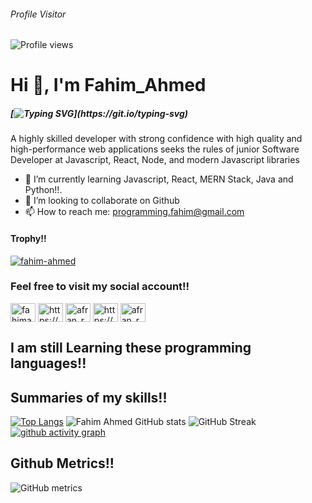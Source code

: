 ###### Profile Visitor
![Profile views](https://gpvc.arturio.dev/fahim-afran)
<h1 align="left">Hi 👋, I'm Fahim_Ahmed</h1>

##### [![Typing SVG](https://readme-typing-svg.herokuapp.com?size=20&color=040839&lines=A+Passionate+Full+Stack+Developer!!;A+Passionate+MERN+Stack+Developer!!;A+Passionate+Python+Developer!!)](https://git.io/typing-svg)
A highly skilled developer with strong confidence with high quality and high-performance web applications seeks
the rules of junior Software Developer at Javascript, React, Node, and modern Javascript libraries

- 🌱 I’m currently learning Javascript, React, MERN Stack, Java and Python!!.
- 👯 I’m looking to collaborate on Github
- 📫 How to reach me: programming.fahim@gmail.com

#### Trophy!!
<p align="left"> <a href="https://github.com/ryo-ma/github-profile-trophy"><img src="https://github-profile-trophy.vercel.app/?username=afran-rafi" alt="fahim-ahmed" /></a> </p>

### Feel free to visit my social account!!

<a href="https://twitter.com/fahimahmedafran" target="blank"><img align="center" src="https://raw.githubusercontent.com/rahuldkjain/github-profile-readme-generator/master/src/images/icons/Social/twitter.svg" alt="fahimahmedafran" height="30" width="40" /></a>
<a href="https://www.linkedin.com/in/fahim-ahmed-a43579234/" target="blank"><img align="center" src="https://raw.githubusercontent.com/rahuldkjain/github-profile-readme-generator/master/src/images/icons/Social/linked-in-alt.svg" alt="https://www.linkedin.com/in/fahim-ahmed-a43579234/" height="30" width="40" /></a>
<a href="https://stackoverflow.com/users/18220842/afran-rafi" target="blank"><img align="center" src="https://raw.githubusercontent.com/rahuldkjain/github-profile-readme-generator/master/src/images/icons/Social/stack-overflow.svg" alt="afran_rafi" height="30" width="40" /></a>
<a href="https://www.facebook.com/afran.rafi.520" target="blank"><img align="center" src="https://raw.githubusercontent.com/rahuldkjain/github-profile-readme-generator/master/src/images/icons/Social/facebook.svg" alt="https://www.facebook.com/afran.rafi.520" height="30" width="40" /></a>
<a href="https://instagram.com/programmer_afran" target="blank"><img align="center" src="https://raw.githubusercontent.com/rahuldkjain/github-profile-readme-generator/master/src/images/icons/Social/instagram.svg" alt="afran_rafiiii" height="30" width="40" /></a>
</p>

## I am still Learning these programming languages!!

## Summaries of my skills!!

<!-- dark, radical, merko, gruvbox, tokyonight, onedark, cobalt, synthwave, highcontrast, dracula -->

[![Top Langs](https://github-readme-stats.vercel.app/api/top-langs/?username=fahim-afran&theme=dracula&langs_count=8)](https://github.com/fahim-afran/github-readme-stats)
![Fahim Ahmed GitHub stats](https://github-readme-stats.vercel.app/api?username=fahim-afran&show_icons=true&theme=radical)
![GitHub Streak](http://github-readme-streak-stats.herokuapp.com?user=fahim-afran&theme=blueberry&date_format=M%20j%5B%2C%20Y%5D)
[![github activity graph](https://activity-graph.herokuapp.com/graph?username=fahim-afran&theme=xcode)](https://github.com/fahim-afran/github-readme-activity-graph)

## Github Metrics!!
![GitHub metrics](https://metrics.lecoq.io/fahim-afran)
